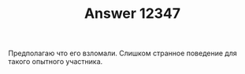 ﻿---
title: "Answer 12347"
se.owner.user_id: 496974
se.owner.display_name: "retr12"
se.owner.link: "https://ru.meta.stackoverflow.com/users/496974/retr12"
se.answer_id: 12347
se.question_id: 12332
se.post_type: answer
se.is_accepted: False
---
<p>Предполагаю что его взломали. Слишком странное поведение для такого опытного участника.</p>
